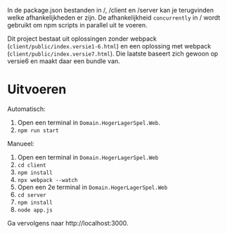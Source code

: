 ﻿In de package.json bestanden in /, /client en /server kan je terugvinden welke afhankelijkheden er zijn. De afhankelijkheid ```concurrently``` in / wordt gebruikt om npm scripts in parallel uit te voeren. 

Dit project bestaat uit oplossingen zonder webpack (```client/public/index.versie1-6.html```) en een oplossing met webpack (```client/public/index.versie7.html```). Die laatste baseert zich gewoon op versie6 en maakt daar een bundle van.

# Uitvoeren

Automatisch:
1. Open een terminal in ```Domain.HogerLagerSpel.Web```.
2. ```npm run start```

Manueel:
1. Open een terminal in ```Domain.HogerLagerSpel.Web```
2. ```cd client```
3. ```npm install```
4. ```npx webpack --watch```
5. Open een 2e terminal in ```Domain.HogerLagerSpel.Web```
6. ```cd server```
7. ```npm install```
9. ```node app.js```

Ga vervolgens naar http://localhost:3000.